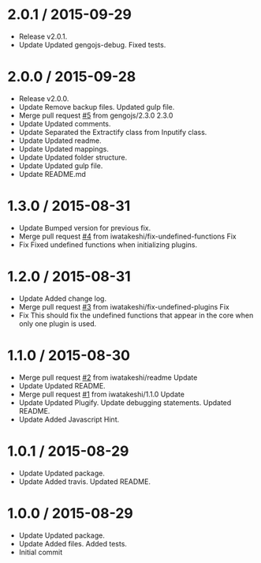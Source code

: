 2.0.1 / 2015-09-29
==================

  * Release v2.0.1.
  * Update
    Updated gengojs-debug.
    Fixed tests.

2.0.0 / 2015-09-28
==================

  * Release v2.0.0.
  * Update
    Remove backup files.
    Updated gulp file.
  * Merge pull request [#5](https://github.com/gengojs/gengojs-core-modules/issues/5) from gengojs/2.3.0
    2.3.0
  * Update
    Updated comments.
  * Update
    Separated the Extractify class from Inputify class.
  * Update
    Updated readme.
  * Update
    Updated mappings.
  * Update
    Updated folder structure.
  * Update
    Updated gulp file.
  * Update README.md

1.3.0 / 2015-08-31
==================

  * Update
    Bumped version for previous fix.
  * Merge pull request [#4](https://github.com/gengojs/gengojs-core-modules/issues/4) from iwatakeshi/fix-undefined-functions
    Fix
  * Fix
    Fixed undefined functions when initializing plugins.

1.2.0 / 2015-08-31
==================

  * Update
    Added change log.
  * Merge pull request [#3](https://github.com/gengojs/gengojs-core-modules/issues/3) from iwatakeshi/fix-undefined-plugins
    Fix
  * Fix
    This should fix the undefined functions that appear in the core when
    only one plugin is used.

1.1.0 / 2015-08-30
==================

  * Merge pull request [#2](https://github.com/gengojs/gengojs-core-modules/issues/2) from iwatakeshi/readme
    Update
  * Update
    Updated README.
  * Merge pull request [#1](https://github.com/gengojs/gengojs-core-modules/issues/1) from iwatakeshi/1.1.0
    Update
  * Update
    Updated Plugify.
    Update debugging statements.
    Updated README.
  * Update
    Added Javascript Hint.

1.0.1 / 2015-08-29
==================

  * Update
    Updated package.
  * Update
    Added travis.
    Updated README.

1.0.0 / 2015-08-29
==================

  * Update
    Updated package.
  * Update
    Added files.
    Added tests.
  * Initial commit